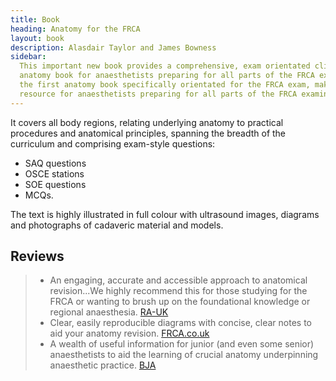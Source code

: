 ```yaml
---
title: Book
heading: Anatomy for the FRCA
layout: book
description: Alasdair Taylor and James Bowness
sidebar:
  This important new book provides a comprehensive, exam orientated clinical
  anatomy book for anaesthetists preparing for all parts of the FRCA exam. This is
  the first anatomy book specifically orientated for the FRCA exam, making it an essential
  resource for anaesthetists preparing for all parts of the FRCA examination.
---
```


It covers all body regions, relating underlying anatomy to practical procedures and anatomical principles, spanning the breadth of the curriculum and comprising exam-style questions:

- SAQ questions
- OSCE stations
- SOE questions
- MCQs.

The text is highly illustrated in full colour with ultrasound images, diagrams and photographs of cadaveric material and models.

## Reviews

> - An engaging, accurate and accessible approach to anatomical revision...We highly recommend this for those studying for the FRCA or wanting to brush up on the foundational knowledge or regional anaesthesia. [RA-UK](https://www.ra-uk.org/index.php/anatomy-for-frca)
> - Clear, easily reproducible diagrams with concise, clear notes to aid your anatomy revision. [FRCA.co.uk](https://frca.co.uk/Page.aspx?id=160)
> - A wealth of useful information for junior (and even some senior) anaesthetists to aid the learning of crucial anatomy underpinning anaesthetic practice. [BJA](<https://bjanaesthesia.org/article/S0007-0912(20)30998-3/fulltext>)
